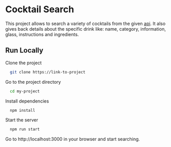 # Cocktail Search

This project allows to search a variety of cocktails from the given [api](https://www.thecocktaildb.com/). It also gives back details about the specific drink like: name, category, information, glass, instructions and ingredients.  


## Run Locally

Clone the project

```bash
  git clone https://link-to-project
```

Go to the project directory

```bash
  cd my-project
```

Install dependencies

```bash
  npm install
```

Start the server

```bash
  npm run start
```

Go to http://localhost:3000 in your browser and start searching. 
